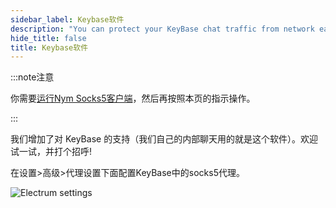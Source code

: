 ```yaml
---
sidebar_label: Keybase软件 
description: "You can protect your KeyBase chat traffic from network eavesdroppers using the Nym mixnet. Here's how."
hide_title: false
title: Keybase软件 
---
```


:::note注意

你需要[运行Nym Socks5客户端](/docs/stable/use-external-apps/index)，然后再按照本页的指示操作。

:::

我们增加了对 KeyBase 的支持（我们自己的内部聊天用的就是这个软件）。欢迎试一试，并打个招呼!

在设置>高级>代理设置下面配置KeyBase中的socks5代理。

![Electrum settings](/img/docs/keybase-settings.gif)
